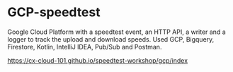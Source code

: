 # GCP-speedtest
Google Cloud Platform with a speedtest event, an HTTP API, a writer and a logger to track the upload and download speeds.
Used GCP, Bigquery, Firestore, Kotlin, IntelliJ IDEA, Pub/Sub and Postman.

https://cx-cloud-101.github.io/speedtest-workshop/gcp/index

